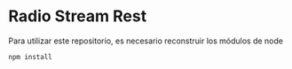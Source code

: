 # Radio Stream Rest
Para utilizar este repositorio, es necesario reconstruir los módulos de node

```
npm install
```
